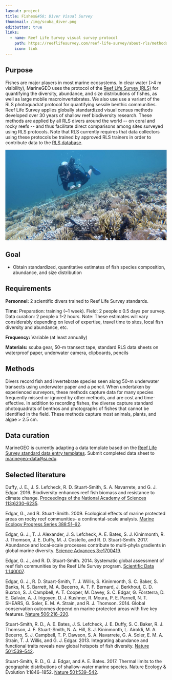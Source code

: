 ```yaml
---
layout: project
title: Fishes&#58; Diver Visual Survey
thumbnail: /img/scuba_diver.png
editbutton: true
links:
  - name: Reef Life Survey visual survey protocol
    path: https://reeflifesurvey.com/reef-life-survey/about-rls/methods/
    icon: link
---
```


## Purpose

Fishes are major players in most marine ecosystems. In clear water (>4 m visibility), MarineGEO uses the protocol of the [Reef Life Survey (RLS)](https://reeflifesurvey.com/) for quantifying the diversity, abundance, and size distributions of fishes, as well as large mobile macroinvertebrates. We also use use a variant of the RLS photoquadrat protocol for quantifying sessile benthic communities. Reef Life Survey applies globally standardized visual census methods developed over 30 years of shallow reef biodiversity research. These methods are applied by all RLS divers around the world -- on coral and rocky reefs -- and thus facilitate direct comparisons among sites surveyed using RLS protocols. Note that RLS currently requires that data collectors using these protocols be trained by approved RLS trainers in order to contribute data to the [RLS database](https://reeflifesurvey.com/reef-life-survey/survey-data/).

![Survey divers](/assets/modules/reef-life-survey/16846974360_c7640e4beb_o.jpg)

## Goal

  - Obtain standardized, quantitative estimates of fish species composition, abundance, and size distribution


## Requirements

**Personnel:** 2 scientific divers trained to Reef Life Survey standards.

**Time:** Preparation: training (~1 week). Field: 2 people x 0.5 days per survey. Data curation: 2 people x 1-2 hours. Note: These estimates will vary considerably depending on level of expertise, travel time to sites, local fish diversity and abundance, etc.

**Frequency:** Variable (at least annually)

**Materials:** scuba gear, 50-m transect tape, standard RLS data sheets on waterproof paper, underwater camera, clipboards, pencils


## Methods

Divers record fish and invertebrate species seen along 50-m underwater transects using underwater paper and a pencil. When undertaken by experienced surveyors, these methods capture data for many species frequently missed or ignored by other methods, and are cost and time-effective. In addition to recording fishes, the diverse capture standard photoquadrats of benthos and photographs of fishes that cannot be identified in the field. These methods capture most animals, plants, and algae > 2.5 cm.


## Data curation      

MarineGEO is currently adapting a data template based on the [Reef Life Survey standard data entry templates](https://reeflifesurvey.com/reef-life-survey/about-rls/methods/). Submit completed data sheet to <a href="mailto:marinegeo-data@si.edu">marinegeo-data@si.edu</a>.


## Selected literature

Duffy, J. E., J. S. Lefcheck, R. D. Stuart-Smith, S. A. Navarrete, and G. J. Edgar. 2016. Biodiversity enhances reef fish biomass and resistance to climate change. <a href="http://www.pnas.org/content/113/22/6230.short">Proceedings of the National Academy of Sciences 113:6230–6235</a>.

Edgar, G., and R. Stuart-Smith. 2009. Ecological effects of marine protected areas on rocky reef communities- a continental-scale analysis. <a href="https://www.int-res.com/abstracts/meps/v388/p51-62/">Marine Ecology Progress Series 388:51–62</a>.

Edgar, G. J., T. J. Alexander, J. S. Lefcheck, A. E. Bates, S. J. Kininmonth, R. J. Thomson, J. E. Duffy, M. J. Costello, and R. D. Stuart-Smith. 2017. Abundance and local-scale processes contribute to multi-phyla gradients in global marine diversity.  <a href="http://advances.sciencemag.org/content/3/10/e1700419">Science Advances 3:e1700419</a>.

Edgar, G. J., and R. D. Stuart-Smith. 2014. Systematic global assessment of reef fish communities by the Reef Life Survey program. <a href="https://www.nature.com/articles/sdata20147">Scientific Data 1:140007</a>.

Edgar, G. J., R. D. Stuart-Smith, T. J. Willis, S. Kininmonth, S. C. Baker, S. Banks, N. S. Barrett, M. A. Becerro, A. T. F. Bernard, J. Berkhout, C. D. Buxton, S. J. Campbell, A. T. Cooper, M. Davey, S. C. Edgar, G. Försterra, D. E. Galván, A. J. Irigoyen, D. J. Kushner, R. Moura, P. E. Parnell, N. T. SHEARS, G. Soler, E. M. A. Strain, and R. J. Thomson. 2014. Global conservation outcomes depend on marine protected areas with five key features. <a href="https://www.nature.com/articles/nature13022">Nature 506:216–220</a>.

Stuart-Smith, R. D., A. E. Bates, J. S. Lefcheck, J. E. Duffy, S. C. Baker, R. J. Thomson, J. F. Stuart-Smith, N. A. Hill, S. J. Kininmonth, L. Airoldi, M. A. Becerro, S. J. Campbell, T. P. Dawson, S. A. Navarrete, G. A. Soler, E. M. A. Strain, T. J. Willis, and G. J. Edgar. 2013. Integrating abundance and functional traits reveals new global hotspots of fish diversity.
<a href="https://www.nature.com/articles/nature12529">Nature 501:539–542</a>.

Stuart-Smith, R. D., G. J. Edgar, and A. E. Bates. 2017. Thermal limits to the geographic distributions of shallow-water marine species. Nature Ecology & Evolution 1:1846–1852.
<a href="https://www.nature.com/articles/nature12529">Nature 501:539–542</a>.
